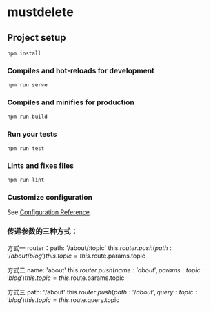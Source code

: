# mustdelete

## Project setup
```
npm install
```

### Compiles and hot-reloads for development
```
npm run serve
```

### Compiles and minifies for production
```
npm run build
```

### Run your tests
```
npm run test
```

### Lints and fixes files
```
npm run lint
```

### Customize configuration
See [Configuration Reference](https://cli.vuejs.org/config/).

### 传递参数的三种方式：
方式一
router：path: '/about/:topic'
this.$router.push({path:'/about/blog'})
this.topic = this.$route.params.topic

方式二
name: 'about'
this.$router.push({name: 'about', params: {topic: 'blog'}})
this.topic = this.$route.params.topic

方式三
path: '/about'
this.$router.push({path: '/about', query: {topic: 'blog'}})
this.topic = this.$route.query.topic
